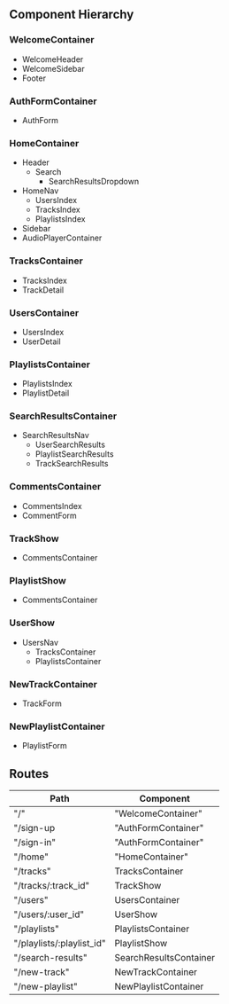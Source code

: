 ## Component Hierarchy

### WelcomeContainer
  * WelcomeHeader
  * WelcomeSidebar
  * Footer

### AuthFormContainer
  * AuthForm  
  
### HomeContainer
  * Header
    * Search
      * SearchResultsDropdown
  * HomeNav
    * UsersIndex
    * TracksIndex
    * PlaylistsIndex
  * Sidebar
  * AudioPlayerContainer

### TracksContainer
  * TracksIndex
  * TrackDetail
  
### UsersContainer
  * UsersIndex
  * UserDetail
  
### PlaylistsContainer
  * PlaylistsIndex
  * PlaylistDetail
  
### SearchResultsContainer
  * SearchResultsNav
    * UserSearchResults
    * PlaylistSearchResults
    * TrackSearchResults
  
### CommentsContainer
  * CommentsIndex
  * CommentForm
  
### TrackShow
  * CommentsContainer

### PlaylistShow
  * CommentsContainer

### UserShow
  * UsersNav
    * TracksContainer
    * PlaylistsContainer

### NewTrackContainer
  * TrackForm
  
### NewPlaylistContainer
  * PlaylistForm
    
## Routes

|Path   | Component   |
|-------|-------------|
| "/" | "WelcomeContainer" |
| "/sign-up | "AuthFormContainer" |
| "/sign-in" | "AuthFormContainer" |
| "/home" | "HomeContainer" |
| "/tracks" | TracksContainer |
| "/tracks/:track_id" | TrackShow |
| "/users" | UsersContainer |
| "/users/:user_id" | UserShow |
| "/playlists" | PlaylistsContainer |
| "/playlists/:playlist_id" | PlaylistShow |
| "/search-results" | SearchResultsContainer |
| "/new-track" | NewTrackContainer
| "/new-playlist" | NewPlaylistContainer |

  
  


  
 
    

  




    
